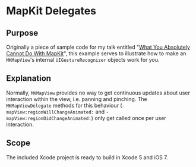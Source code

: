 MapKit Delegates
================

Purpose
-------

Originally a piece of sample code for my talk entitled "[What You Absolutely Cannot Do With MapKit](http://cloud.alexrepty.com/3R330m053t1J)", this example serves to illustrate how to make an `MKMapView`'s internal `UIGestureRecognizer` objects work for you.

Explanation
-----------

Normally, `MKMapView` provides no way to get continuous updates about user interaction within the view, i.e. panning and pinching. The `MKMapViewDelegate` methods for this behaviour (`-mapView:regionWillChangeAnimated:` and `-mapView:regionDidChangeAnimated:`) only get called once per user interaction.

Scope
-----

The included Xcode project is ready to build in Xcode 5 and iOS 7.
